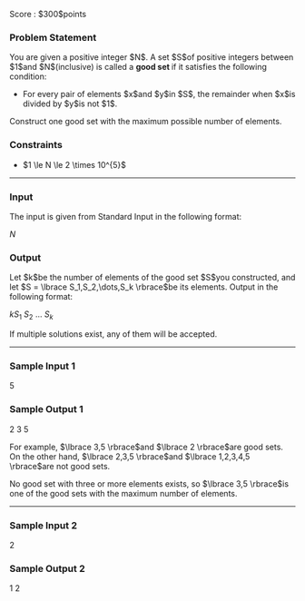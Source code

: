 
<div>

<span>

<span>

<p>
Score : $300$points
</p>

<div>

<section>

### **Problem Statement**

<p>
You are given a positive integer $N$.
A set $S$of positive integers between $1$and $N$(inclusive) is called a 
<b>
good set
</b>
if it satisfies the following condition:
</p>

<ul>

<li>
For every pair of elements $x$and $y$in $S$, the remainder when $x$is divided by $y$is not $1$.
</li>

</ul>

<p>
Construct one good set with the maximum possible number of elements.
</p>

</section>

</div>

<div>

<section>

### **Constraints**

<ul>

<li>
$1 \le N \le 2 \times 10^{5}$
</li>

</ul>

</section>

</div>

---

<div>

<div>

<section>

### **Input**

<p>
The input is given from Standard Input in the following format:
</p>

<div>

$N$
</div>

</section>

</div>

<div>

<section>

### **Output**

<p>
Let $k$be the number of elements of the good set $S$you constructed, and let $S = \lbrace S_1,S_2,\dots,S_k \rbrace$be its elements. Output in the following format:
</p>

<div>

$k$$S_1\ S_2\ \dots\ S_k$
</div>

<p>
If multiple solutions exist, any of them will be accepted.
</p>

</section>

</div>

</div>

---

<div>

<section>

### **Sample Input 1**

<div>

5

</div>

</section>

</div>

<div>

<section>

### **Sample Output 1**

<div>

2
3 5

</div>

<p>
For example, $\lbrace 3,5 \rbrace$and $\lbrace 2 \rbrace$are good sets. On the other hand, $\lbrace 2,3,5 \rbrace$and $\lbrace 1,2,3,4,5 \rbrace$are not good sets.
</p>

<p>
No good set with three or more elements exists, so $\lbrace 3,5 \rbrace$is one of the good sets with the maximum number of elements.
</p>

</section>

</div>

---

<div>

<section>

### **Sample Input 2**

<div>

2

</div>

</section>

</div>

<div>

<section>

### **Sample Output 2**

<div>

1
2 

</div>

</section>

</div>

</span>

</span>

</div>
